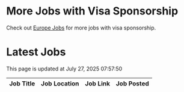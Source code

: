 # More Jobs with Visa Sponsorship

Check out [Europe Jobs](https://github.com/sureshparimi/europejobs#latest-jobs) for more jobs with visa sponsorship.

# Latest Jobs

This page is updated at July 27, 2025 07:57:50

| Job Title | Job Location | Job Link | Job Posted |
| --- | --- | --- | --- |
